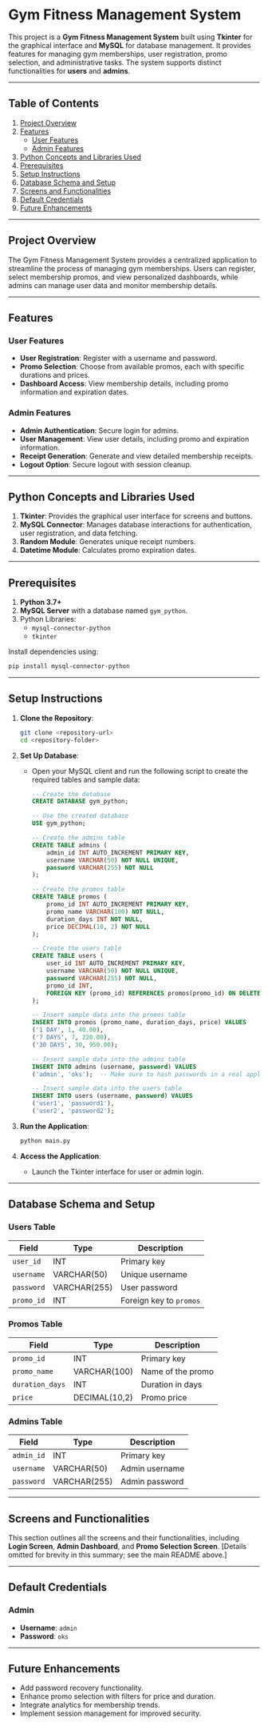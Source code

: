 
# Gym Fitness Management System

This project is a **Gym Fitness Management System** built using **Tkinter** for the graphical interface and **MySQL** for database management. It provides features for managing gym memberships, user registration, promo selection, and administrative tasks. The system supports distinct functionalities for **users** and **admins**.

---

## Table of Contents

1. [Project Overview](#project-overview)
2. [Features](#features)
   - [User Features](#user-features)
   - [Admin Features](#admin-features)
3. [Python Concepts and Libraries Used](#python-concepts-and-libraries-used)
4. [Prerequisites](#prerequisites)
5. [Setup Instructions](#setup-instructions)
6. [Database Schema and Setup](#database-schema-and-setup)
7. [Screens and Functionalities](#screens-and-functionalities)
8. [Default Credentials](#default-credentials)
9. [Future Enhancements](#future-enhancements)

---

## Project Overview

The Gym Fitness Management System provides a centralized application to streamline the process of managing gym memberships. Users can register, select membership promos, and view personalized dashboards, while admins can manage user data and monitor membership details.

---

## Features

### User Features
- **User Registration**: Register with a username and password.
- **Promo Selection**: Choose from available promos, each with specific durations and prices.
- **Dashboard Access**: View membership details, including promo information and expiration dates.

### Admin Features
- **Admin Authentication**: Secure login for admins.
- **User Management**: View user details, including promo and expiration information.
- **Receipt Generation**: Generate and view detailed membership receipts.
- **Logout Option**: Secure logout with session cleanup.

---

## Python Concepts and Libraries Used

1. **Tkinter**: Provides the graphical user interface for screens and buttons.
2. **MySQL Connector**: Manages database interactions for authentication, user registration, and data fetching.
3. **Random Module**: Generates unique receipt numbers.
4. **Datetime Module**: Calculates promo expiration dates.

---

## Prerequisites

1. **Python 3.7+**
2. **MySQL Server** with a database named `gym_python`.
3. Python Libraries:
   - `mysql-connector-python`
   - `tkinter`

Install dependencies using:
```bash
pip install mysql-connector-python
```

---

## Setup Instructions

1. **Clone the Repository**:
   ```bash
   git clone <repository-url>
   cd <repository-folder>
   ```

2. **Set Up Database**:
   - Open your MySQL client and run the following script to create the required tables and sample data:

     ```sql
     -- Create the database
     CREATE DATABASE gym_python;

     -- Use the created database
     USE gym_python;

     -- Create the admins table
     CREATE TABLE admins (
         admin_id INT AUTO_INCREMENT PRIMARY KEY,
         username VARCHAR(50) NOT NULL UNIQUE,
         password VARCHAR(255) NOT NULL
     );

     -- Create the promos table
     CREATE TABLE promos (
         promo_id INT AUTO_INCREMENT PRIMARY KEY,
         promo_name VARCHAR(100) NOT NULL,
         duration_days INT NOT NULL,
         price DECIMAL(10, 2) NOT NULL
     );

     -- Create the users table
     CREATE TABLE users (
         user_id INT AUTO_INCREMENT PRIMARY KEY,
         username VARCHAR(50) NOT NULL UNIQUE,
         password VARCHAR(255) NOT NULL,
         promo_id INT,
         FOREIGN KEY (promo_id) REFERENCES promos(promo_id) ON DELETE SET NULL
     );

     -- Insert sample data into the promos table
     INSERT INTO promos (promo_name, duration_days, price) VALUES
     ('1 DAY', 1, 40.00),
     ('7 DAYS', 7, 220.00),
     ('30 DAYS', 30, 950.00);

     -- Insert sample data into the admins table
     INSERT INTO admins (username, password) VALUES
     ('admin', 'oks');  -- Make sure to hash passwords in a real application

     -- Insert sample data into the users table
     INSERT INTO users (username, password) VALUES
     ('user1', 'password1'),
     ('user2', 'password2');
     ```

3. **Run the Application**:
   ```bash
   python main.py
   ```

4. **Access the Application**:
   - Launch the Tkinter interface for user or admin login.

---

## Database Schema and Setup

### Users Table
| Field       | Type         | Description              |
|-------------|--------------|--------------------------|
| `user_id`   | INT          | Primary key              |
| `username`  | VARCHAR(50)  | Unique username          |
| `password`  | VARCHAR(255) | User password            |
| `promo_id`  | INT          | Foreign key to `promos`  |

### Promos Table
| Field       | Type         | Description              |
|-------------|--------------|--------------------------|
| `promo_id`  | INT          | Primary key              |
| `promo_name`| VARCHAR(100) | Name of the promo        |
| `duration_days` | INT      | Duration in days         |
| `price`     | DECIMAL(10,2)| Promo price              |

### Admins Table
| Field       | Type         | Description              |
|-------------|--------------|--------------------------|
| `admin_id`  | INT          | Primary key              |
| `username`  | VARCHAR(50)  | Admin username           |
| `password`  | VARCHAR(255) | Admin password           |

---

## Screens and Functionalities

This section outlines all the screens and their functionalities, including **Login Screen**, **Admin Dashboard**, and **Promo Selection Screen**. [Details omitted for brevity in this summary; see the main README above.]

---

## Default Credentials

### Admin
- **Username**: `admin`
- **Password**: `oks`

---

## Future Enhancements
- Add password recovery functionality.
- Enhance promo selection with filters for price and duration.
- Integrate analytics for membership trends.
- Implement session management for improved security.

